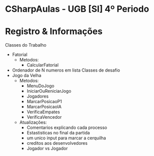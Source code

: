 # CSharpAulas - UGB [SI] 4º Periodo
# Registro & Informações
Classes do Trabalho
  - Fatorial
    - Metodos:
        * CalcularFatorial
  - Ordenador de N numeros em lista
Classes de desafio
  - Jogo da Velha
      - Metodos:
        * MenuDoJogo
        * IniciarOuReniciarJogo
        * Jogadores
        * MarcarPosicaoP1
        * MarcarPosicaoIA
        * VerificaEmpates
        * VerificaVencedor
      - Atualizações:
        * Comentarios explicando cada processo
        * Estastisticas no final da partida
        * um unico input para marcar a cerquilha
        * creditos aos desenvolvedores
        * Jogador vs Jogador
